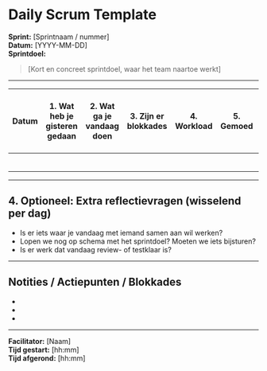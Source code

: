 # Daily Scrum Template

**Sprint:** [Sprintnaam / nummer]  
**Datum:** [YYYY-MM-DD]  
**Sprintdoel:**  
> [Kort en concreet sprintdoel, waar het team naartoe werkt]

---

| Datum | 1. Wat heb je gisteren gedaan | 2. Wat ga je vandaag doen | 3. Zijn er blokkades | 4. Workload | 5. Gemoed | 6. Wil je nog wat kwijt | Afwezig |
| ----- | ----------------------------- | ------------------------- | -------------------- | ----------- | --------- | ----------------------- | ------- |
|       |                               |                           |                      |             |           |                         |         |
|       |                               |                           |                      |             |           |                         |         |
|       |                               |                           |                      |             |           |                         |         |
|       |                               |                           |                      |             |           |                         |         |
|       |                               |                           |                      |             |           |                         |         |
|       |                               |                           |                      |             |           |                         |         |

---

## 4. Optioneel: Extra reflectievragen (wisselend per dag)

- Is er iets waar je vandaag met iemand samen aan wil werken?  
- Lopen we nog op schema met het sprintdoel? Moeten we iets bijsturen?  
- Is er werk dat vandaag review- of testklaar is?

---

## Notities / Actiepunten / Blokkades

-  
-  
-  

---

**Facilitator:** [Naam]  
**Tijd gestart:** [hh:mm]  
**Tijd afgerond:** [hh:mm]
